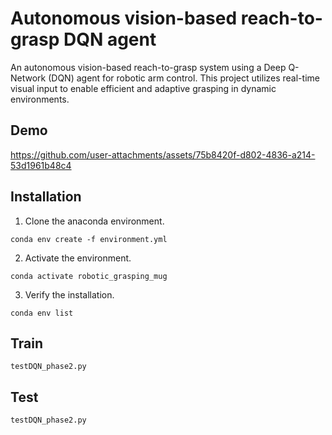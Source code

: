 # Autonomous vision-based reach-to-grasp DQN agent
An autonomous vision-based reach-to-grasp system using a Deep Q-Network (DQN) agent for robotic arm control. This project utilizes real-time visual input to enable efficient and adaptive grasping in dynamic environments.

## Demo
https://github.com/user-attachments/assets/75b8420f-d802-4836-a214-53d1961b48c4

## Installation
1. Clone the anaconda environment.
```
conda env create -f environment.yml
```
2. Activate the environment.
```
conda activate robotic_grasping_mug
```
3. Verify the installation.
```
conda env list
```

## Train 
```
testDQN_phase2.py
```

## Test
```
testDQN_phase2.py
```

